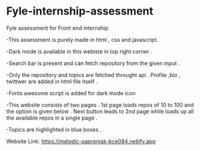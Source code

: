 # Fyle-internship-assessment
Fyle assessment for Front end internship 

-This assessment is purely made in html , css and javascript.

-Dark mode is available in this webiste in top right corner .

-Search bar is present and can fetch repository from the given input .

-Only the repository and topics are fetched throught api . Profile ,bio , twittwer are added in html file itself .

-Fonts awesome script is added for dark mode icon 

-This website consists of two pages . 1st page loads repos of 10 to 100 and the option is given below . Next button leads to 2nd page while loads up all the available repos in 
   a single page .
   
-Topics are highlighted in blue boxes .

Website Link: https://melodic-paprenjak-bce084.netlify.app

